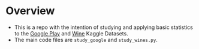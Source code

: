# Overview

- This is a repo with the intention of studying and applying basic statistics to the [Google Play](https://www.kaggle.com/lava18/google-play-store-apps) and [Wine](https://www.kaggle.com/zynicide/wine-reviews/home) Kaggle Datasets.
- The main code files are `study_google` and `study_wines.py`.
